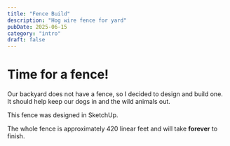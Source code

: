 ```yaml
---
title: "Fence Build"
description: "Hog wire fence for yard"
pubDate: 2025-06-15
category: "intro"
draft: false
---
```


# Time for a fence!

Our backyard does not have a fence, so I decided to design and build one. It should help keep our dogs in and the wild animals out. 

This fence was designed in SketchUp.

The whole fence is approximately 420 linear feet and will take **forever** to finish.




